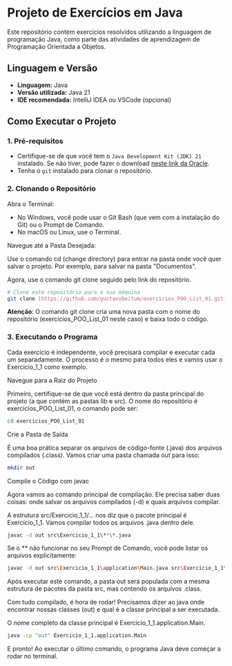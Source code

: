 # Projeto de Exercícios em Java

Este repositório contém exercícios resolvidos utilizando a linguagem de programação Java, como parte das atividades de aprendizagem de Programação Orientada a Objetos.

## Linguagem e Versão

- **Linguagem:** Java
- **Versão utilizada:** Java 21
- **IDE recomendada:** IntelliJ IDEA ou VSCode (opcional)

## Como Executar o Projeto

### 1. Pré-requisitos

- Certifique-se de que você tem o `Java Development Kit (JDK) 21` instalado. Se não tiver, pode fazer o download [neste link da Oracle](https://www.oracle.com/br/java/technologies/downloads/#jdk21-windows).
- Tenha o `git` instalado para clonar o repositório.

### 2. Clonando o Repositório

Abra o Terminal:

- No Windows, você pode usar o Git Bash (que vem com a instalação do Git) ou o Prompt de Comando.
- No macOS ou Linux, use o Terminal.

Navegue até a Pasta Desejada:

Use o comando cd (change directory) para entrar na pasta onde você quer salvar o projeto. Por exemplo, para salvar na pasta "Documentos".

Agora, use o comando git clone seguido pelo link do repositório.
```bash
# Clone este repositório para a sua máquina
git clone [https://github.com/gustavobeitum/exercicios_POO_List_01.git](https://github.com/gustavobeitum/exercicios_POO_List_01.git)
```
**Atenção**: O comando git clone cria uma nova pasta com o nome do repositório (exercicios_POO_List_01 neste caso) e baixa todo o código.

### 3. Executando o Programa

Cada exercício é independente, você precisará compilar e executar cada um separadamente. O processo é o mesmo para todos eles e vamos usar o Exercicio_1_1 como exemplo.

Navegue para a Raiz do Projeto

Primeiro, certifique-se de que você está dentro da pasta principal do projeto (a que contém as pastas lib e src). O nome do repositório é exercicios_POO_List_01, o comando pode ser:
```bash
cd exercicios_POO_List_01
```
Crie a Pasta de Saída

É uma boa prática separar os arquivos de código-fonte (.java) dos arquivos compilados (.class). Vamos criar uma pasta chamada out para isso:
```bash
mkdir out
```
Compile o Código com javac

Agora vamos ao comando principal de compilação. Ele precisa saber duas coisas: onde salvar os arquivos compilados (-d) e quais arquivos compilar.

A estrutura src/Exercicio_1_1/... nos diz que o pacote principal é Exercicio_1_1. Vamos compilar todos os arquivos .java dentro dele.
```bash
javac -d out src\Exercicio_1_1\**\*.java
```
Se o ** não funcionar no seu Prompt de Comando, você pode listar os arquivos explicitamente:
```bash
javac -d out src\Exercicio_1_1\application\Main.java src\Exercicio_1_1\core\Calculadora.java src\Exercicio_1_1\view\Menu.java
```
Após executar este comando, a pasta out será populada com a mesma estrutura de pacotes da pasta src, mas contendo os arquivos .class.

Com tudo compilado, é hora de rodar! Precisamos dizer ao java onde encontrar nossas classes (out) e qual é a classe principal a ser executada.

O nome completo da classe principal é Exercicio_1_1.application.Main.
```bash
java -cp "out" Exercicio_1_1.application.Main
```
E pronto! Ao executar o último comando, o programa Java deve começar a rodar no terminal.
